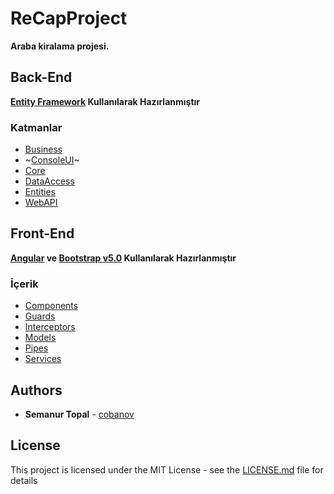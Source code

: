 # ReCapProject

**Araba kiralama projesi.**

## Back-End

**[Entity Framework](https://docs.microsoft.com/tr-tr/ef/core/get-started) Kullanılarak Hazırlanmıştır**

### Katmanlar
- [Business](https://github.com/semanurtopal/ReCapProject/tree/master/Business)  
- ~[ConsoleUI](https://github.com/semanurtopal/ReCapProject/tree/master/ConsoleUI)~ 
- [Core](https://github.com/semanurtopal/ReCapProject/tree/master/Core)  
- [DataAccess](https://github.com/semanurtopal/ReCapProject/tree/master/DataAccess) 
- [Entities](https://github.com/semanurtopal/ReCapProject/tree/master/Entities) 
- [WebAPI](https://github.com/semanurtopal/ReCapProject/tree/master/WebAPI) 

## Front-End

**[Angular](https://angular.io/cli) ve [Bootstrap v5.0](https://getbootstrap.com/docs/5.0/getting-started/introduction/) Kullanılarak Hazırlanmıştır**

### İçerik
- [Components](https://github.com/semanurtopal/ReCapProject/tree/master/rentacar/src/app/components) 
- [Guards](https://github.com/semanurtopal/ReCapProject/tree/master/rentacar/src/app/guards) 
- [Interceptors](https://github.com/semanurtopal/ReCapProject/tree/master/rentacar/src/app/interceptors) 
- [Models](https://github.com/semanurtopal/ReCapProject/tree/master/rentacar/src/app/models) 
- [Pipes](https://github.com/semanurtopal/ReCapProject/tree/master/rentacar/src/app/pipes) 
- [Services](https://github.com/semanurtopal/ReCapProject/tree/master/rentacar/src/app/services) 



## Authors
* **Semanur Topal** - [cobanov](https://github.com/cobanov)
## License
This project is licensed under the MIT License - see the [LICENSE.md](LICENSE.md) file for details



